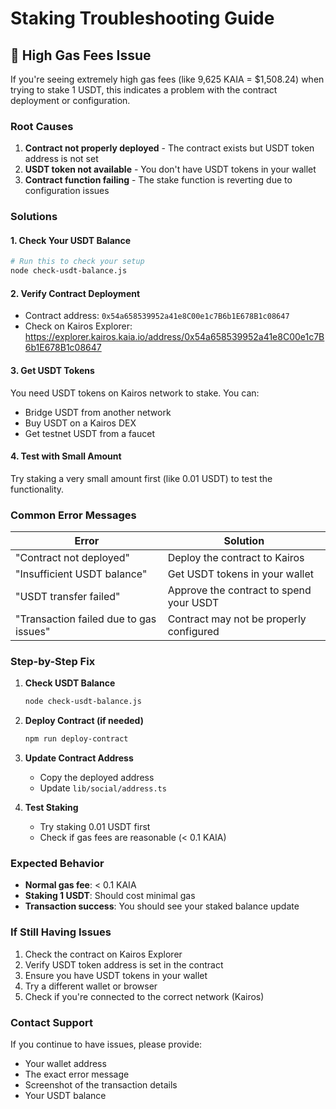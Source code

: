 # Staking Troubleshooting Guide

## 🚨 High Gas Fees Issue

If you're seeing extremely high gas fees (like 9,625 KAIA = $1,508.24) when trying to stake 1 USDT, this indicates a problem with the contract deployment or configuration.

### Root Causes

1. **Contract not properly deployed** - The contract exists but USDT token address is not set
2. **USDT token not available** - You don't have USDT tokens in your wallet
3. **Contract function failing** - The stake function is reverting due to configuration issues

### Solutions

#### 1. Check Your USDT Balance
```bash
# Run this to check your setup
node check-usdt-balance.js
```

#### 2. Verify Contract Deployment
- Contract address: `0x54a658539952a41e8C00e1c7B6b1E678B1c08647`
- Check on Kairos Explorer: https://explorer.kairos.kaia.io/address/0x54a658539952a41e8C00e1c7B6b1E678B1c08647

#### 3. Get USDT Tokens
You need USDT tokens on Kairos network to stake. You can:
- Bridge USDT from another network
- Buy USDT on a Kairos DEX
- Get testnet USDT from a faucet

#### 4. Test with Small Amount
Try staking a very small amount first (like 0.01 USDT) to test the functionality.

### Common Error Messages

| Error | Solution |
|-------|----------|
| "Contract not deployed" | Deploy the contract to Kairos |
| "Insufficient USDT balance" | Get USDT tokens in your wallet |
| "USDT transfer failed" | Approve the contract to spend your USDT |
| "Transaction failed due to gas issues" | Contract may not be properly configured |

### Step-by-Step Fix

1. **Check USDT Balance**
   ```bash
   node check-usdt-balance.js
   ```

2. **Deploy Contract (if needed)**
   ```bash
   npm run deploy-contract
   ```

3. **Update Contract Address**
   - Copy the deployed address
   - Update `lib/social/address.ts`

4. **Test Staking**
   - Try staking 0.01 USDT first
   - Check if gas fees are reasonable (< 0.1 KAIA)

### Expected Behavior

- **Normal gas fee**: < 0.1 KAIA
- **Staking 1 USDT**: Should cost minimal gas
- **Transaction success**: You should see your staked balance update

### If Still Having Issues

1. Check the contract on Kairos Explorer
2. Verify USDT token address is set in the contract
3. Ensure you have USDT tokens in your wallet
4. Try a different wallet or browser
5. Check if you're connected to the correct network (Kairos)

### Contact Support

If you continue to have issues, please provide:
- Your wallet address
- The exact error message
- Screenshot of the transaction details
- Your USDT balance
